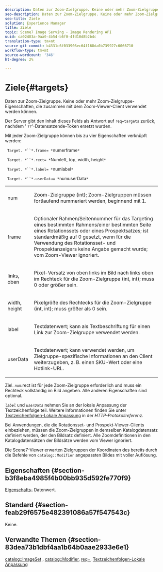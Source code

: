 ```yaml
---
description: Daten zur Zoom-Zielgruppe. Keine oder mehr Zoom-Zielgruppe-Eigenschaften, die zusammen mit dem Zoom-Viewer-Client verwendet werden können.
seo-description: Daten zur Zoom-Zielgruppe. Keine oder mehr Zoom-Zielgruppe-Eigenschaften, die zusammen mit dem Zoom-Viewer-Client verwendet werden können.
seo-title: Ziele
solution: Experience Manager
title: Ziele
topic: Scene7 Image Serving - Image Rendering API
uuid: ca02483a-9aa0-4b54-b6f0-4fd10d8b2b4c
translation-type: tm+mt
source-git-commit: b4331c6f033903ec64f168da0b739927c6066710
workflow-type: tm+mt
source-wordcount: '346'
ht-degree: 2%

---
```



# Ziele{#targets}

Daten zur Zoom-Zielgruppe. Keine oder mehr Zoom-Zielgruppe-Eigenschaften, die zusammen mit dem Zoom-Viewer-Client verwendet werden können.

Der Server gibt den Inhalt dieses Felds als Antwort auf `req=targets` zurück, nachdem &#39; `??`&#39;-Datensatzende-Token ersetzt wurden.

Mit jeder Zoom-Zielgruppe können bis zu vier Eigenschaften verknüpft werden:

` Target. *``*.frame= *`numerframe`*`

` Target. *``*.rect= *`Numleft, top, width, height`*`

` Target. *``*.label= *`numlabel`*`

` Target. *``*.userData= *`numuserData`*`

<table id="simpletable_4C20157A7A444DEB9959B335CAFBAEC8"> 
 <tr class="strow"> 
  <td class="stentry"> <p> <span class="codeph"> <span class="varname"> num  </span> </span> </p> </td> 
  <td class="stentry"> <p>Zoom-Zielgruppe (int); Zoom-Zielgruppen müssen fortlaufend nummeriert werden, beginnend mit 1. </p> </td> 
 </tr> 
 <tr class="strow"> 
  <td class="stentry"> <p> <span class="codeph"> <span class="varname"> frame  </span> </span> </p> </td> 
  <td class="stentry"> <p>Optionaler Rahmen/Seitennummer für das Targeting eines bestimmten Rahmens/einer bestimmten Seite eines Rotationssets oder eines Prospektsatzes; ist standardmäßig auf 0 gesetzt, wenn für die Verwendung des Rotationsset- und Prospektanzeigers keine Angabe gemacht wurde; vom Zoom-Viewer ignoriert. </p> </td> 
 </tr> 
 <tr class="strow"> 
  <td class="stentry"> <p> <span class="codeph"> <span class="varname"> links, oben  </span> </span> </p> </td> 
  <td class="stentry"> <p>Pixel-Versatz von oben links im Bild nach links oben im Rechteck für die Zoom-Zielgruppe (int, int); muss 0 oder größer sein. </p> </td> 
 </tr> 
 <tr class="strow"> 
  <td class="stentry"> <p> <span class="codeph"> <span class="varname"> width, height  </span> </span> </p> </td> 
  <td class="stentry"> <p>Pixelgröße des Rechtecks für die Zoom-Zielgruppe (int, int); muss größer als 0 sein. </p> </td> 
 </tr> 
 <tr class="strow"> 
  <td class="stentry"> <p> <span class="codeph"> <span class="varname"> label  </span> </span> </p> </td> 
  <td class="stentry"> <p>Textdatenwert; kann als Textbeschriftung für einen Link zur Zoom-Zielgruppe verwendet werden. </p> </td> 
 </tr> 
 <tr class="strow"> 
  <td class="stentry"> <p> <span class="codeph"> <span class="varname"> userData  </span> </span> </p> </td> 
  <td class="stentry"> <p>Textdatenwert; kann verwendet werden, um Zielgruppe-spezifische Informationen an den Client weiterzugeben, z. B. einen SKU-Wert oder eine Hotlink-URL. </p> </td> 
 </tr> 
</table>

Ziel. *`num`*.rect ist für jede Zoom-Zielgruppe erforderlich und muss ein Rechteck vollständig im Bild angeben. Alle anderen Eigenschaften sind optional.

*`label`* und  *`userData`* nehmen Sie an der lokale Anpassung der Textzeichenfolge teil. Weitere Informationen finden Sie unter [Textzeichenfolgen-Lokale Anpassung](/help/aem-is-ir-api/is-api/http-ref/image-serving-api-ref/c-http-protocol-reference/c-syntax-and-features/r-text-string-localization.md) in der *HTTP-Protokollreferenz*.

Bei Anwendungen, die die Rotationsset- und Prospekt-Viewer-Clients einbeziehen, müssen die Zoom-Zielgruppen in demselben Katalogdatensatz definiert werden, der den Bildsatz definiert. Alle Zoomdefinitionen in den Katalogdatensätzen der Bildsätze werden vom Viewer ignoriert.

Die Scene7-Viewer erwarten Zielgruppen der Koordinaten des bereits durch die Befehle von `catalog::Modifier` angepassten Bildes mit voller Auflösung.

## Eigenschaften {#section-b3f8eba4985f4b00bb935d592fe770f9}

[Eigenschafts-](/help/aem-is-ir-api/is-api/image-catalog/image-serving-api-ref/c-image-catalog-reference/c-overview/c-common-data-types/r-property-data.md) Datenwert.

## Standard {#section-feab29f6575e482391086a57f547543c}

Keine.

## Verwandte Themen {#section-83dea73b1dbf4aa1b64b0aae2933e6e1}

[catalog::ImageSet](../../../../../../is-api/image-catalog/image-serving-api-ref/c-image-catalog-reference/c-image-svg-data-reference/c-image-data-reference/r-imageset-cat.md#reference-4764d347afd64afdaede9a74c7565256) ,  [catalog::Modifier](../../../../../../is-api/image-catalog/image-serving-api-ref/c-image-catalog-reference/c-image-svg-data-reference/c-image-data-reference/r-modifier-cat.md#reference-d2c6884b3a2248fab81a112d27969834),  [req=](/help/aem-is-ir-api/is-api/http-ref/image-serving-api-ref/c-http-protocol-reference/c-command-reference/r-req/r-req.md),  [Textzeichenfolgen-Lokale Anpassung](/help/aem-is-ir-api/is-api/http-ref/image-serving-api-ref/c-http-protocol-reference/c-syntax-and-features/r-text-string-localization.md)
